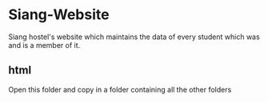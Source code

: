 # Siang-Website
Siang hostel's website which maintains the data of every student which was and is a member of it. 

## html
Open this folder and copy in a folder containing all the other folders
